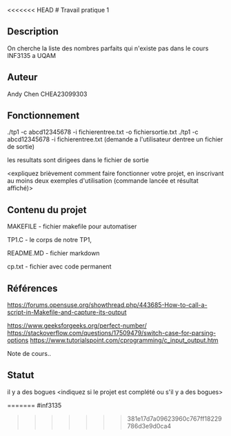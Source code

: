 <<<<<<< HEAD
﻿# Travail pratique 1

   ## Description

   On cherche la liste des nombres parfaits qui n'existe pas
   dans le cours INF3135 a UQAM

   ## Auteur

   Andy Chen CHEA23099303	

   ## Fonctionnement

   ./tp1 -c abcd12345678 -i fichierentree.txt -o fichiersortie.txt
   ./tp1 -c abcd12345678 -i fichierentree.txt
   (demande a l'utilisateur dentree un fichier de sortie)

   les resultats sont dirigees dans le fichier de sortie

   <expliquez brièvement comment faire fonctionner votre projet, en inscrivant
   au moins deux exemples d'utilisation (commande lancée et résultat affiché)>

   ## Contenu du projet

   MAKEFILE - fichier makefile pour automatiser 

   TP1.C - le corps de notre TP1,

   README.MD - fichier markdown

   cp.txt - fichier avec code permanent

   ## Références
   https://forums.opensuse.org/showthread.php/443685-How-to-call-a-script-in-Makefile-and-capture-its-output

   https://www.geeksforgeeks.org/perfect-number/
   https://stackoverflow.com/questions/17509479/switch-case-for-parsing-options
   https://www.tutorialspoint.com/cprogramming/c_input_output.htm
     
   
   Note de cours..

   ## Statut
   
   il y a des bogues
   <indiquez si le projet est complété ou s'il y a des bogues>
   
=======
#inf3135
>>>>>>> 381e17d7a09623960c767ff18229786d3e9d0ca4
